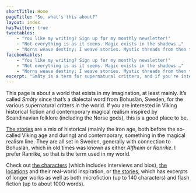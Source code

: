 ```yaml
---
shortTitle: Home
pageTitle: "So, what's this about?"
layout: index
hasTwitter: true
tweetables:
    - "You like my writing? Sign up for my monthly newsletter!"
    - "Not everything is as it seems. Magic exists in the shadows …"
    - "Norns weave destiny; I weave stories. Mystic threads from then to now"
facebookables:
    - "You like my writing? Sign up for my monthly newsletter!"
    - "Not everything is as it seems. Magic exists in the shadows …"
    - "Norns weave destiny; I weave stories. Mystic threads from then to now"
excerpt: "Småty is a term for supernatural critters, and if you're interested in magical realism or Scandinavial folklore, this is a good place to start."
---
```


This page is about a world that exists in my imagination, at least
mainly. It’s called *Småty* since that’s a dialectal word from Bohuslän, Sweden,
for the various supernatural critters in the world. If you are interested in
Viking historical fiction and contemporary magical realism inspired by Scandinavian
folklore (including the Norse gods), this is a good place to be.

[The stories][stories] are a mix of historical (mainly the iron age, both
before the so-called Viking age and during) and contemporary, something in
the magical realism line. They are all set in Sweden, generally with
connection to Bohuslän, which in old times was known as either *Alfheim*
or *Ranrike*. I prefer Ranrike, so that is the term used in my world.

Check out [the characters][characters] (which includes interviews and bios), [the
locations][locations] and their real-world inspiration, or [the stories][stories], which has excerpts of longer works as well as both
microfiction (up to 140 characters) and flash fiction (up to about 1000
words).

[stories]: /stories
[characters]: /characters
[locations]: /locations
